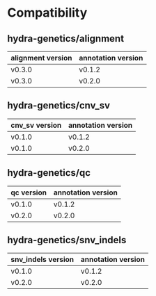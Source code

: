 # Compatibility
## hydra-genetics/alignment

| alignment version | annotation version |
| --- | --- |
| v0.3.0 | v0.1.2 |
| v0.3.0 | v0.2.0 |

## hydra-genetics/cnv_sv

| cnv_sv version | annotation version |
| --- | --- |
| v0.1.0 | v0.1.2 |
| v0.1.0 | v0.2.0 |

## hydra-genetics/qc

| qc version | annotation version |
| --- | --- |
| v0.1.0 | v0.1.2 |
| v0.2.0 | v0.2.0 |

## hydra-genetics/snv_indels

| snv_indels version | annotation version |
| --- | --- |
| v0.1.0 | v0.1.2 |
| v0.2.0 | v0.2.0 |
